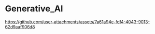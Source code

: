 # Generative_AI



https://github.com/user-attachments/assets/7a61a94e-fdf4-4043-9013-62d9aaf906d8

